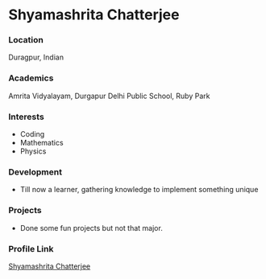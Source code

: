 # Shyamashrita Chatterjee

### Location

Duragpur, Indian

### Academics

Amrita Vidyalayam, Durgapur
Delhi Public School, Ruby Park

### Interests

- Coding
- Mathematics
- Physics

### Development

- Till now a learner, gathering knowledge to implement something unique

### Projects

- Done some fun projects but not that major.

### Profile Link

[Shyamashrita Chatterjee](https://github.com/Shyamashrita)